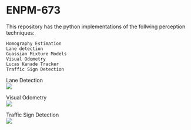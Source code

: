 # ENPM-673	

This repository has the python implementations of the follwing perception techniques: 
```
Homography Estimation
Lane detection
Guassian Mixture Models
Visual Odometry
Lucas Kanade Tracker
Traffic Sign Detection
```

Lane Detection <br />
![](demo/lane_detection.gif)

Visual Odometry <br />
![](demo/VOM.gif)

Traffic Sign Detection <br />
![](demo/sign_detection.gif)


